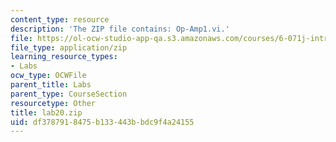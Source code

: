 ```yaml
---
content_type: resource
description: 'The ZIP file contains: Op-Amp1.vi.'
file: https://ol-ocw-studio-app-qa.s3.amazonaws.com/courses/6-071j-introduction-to-electronics-signals-and-measurement-spring-2006/df3787918475b133443bbdc9f4a24155_lab20.zip
file_type: application/zip
learning_resource_types:
- Labs
ocw_type: OCWFile
parent_title: Labs
parent_type: CourseSection
resourcetype: Other
title: lab20.zip
uid: df378791-8475-b133-443b-bdc9f4a24155
---
```

